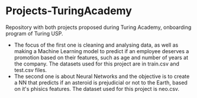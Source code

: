 # Projects-TuringAcademy
Repository with both projects proposed during Turing Academy, onboarding program of Turing USP.
- The focus of the first one is cleaning and analysing data, as well as making a Machine Learning model to predict if an employee deserves a promotion based on their
  features, such as age and number of years at the company. The datasets used for this project are in train.csv and test.csv files. 
- The second one is about Neural Networks and the objective is to create a NN that predicts if an asteroid is prejudicial or not to the Earth,
  based on it's phisics features. The dataset used for this project is neo.csv.
